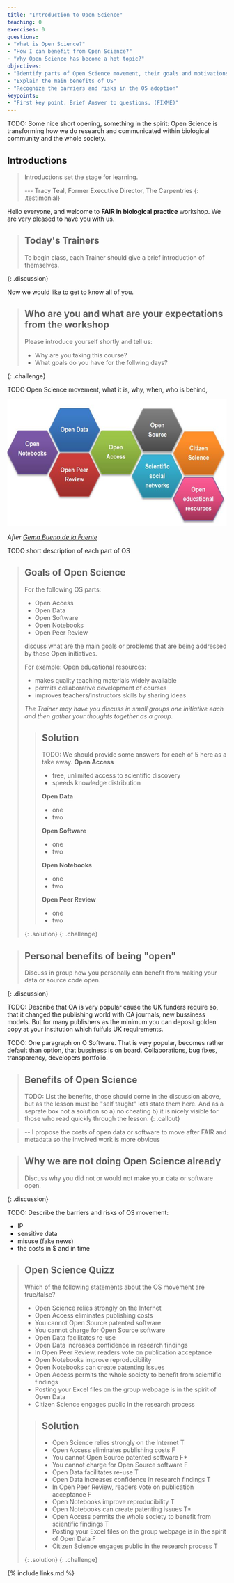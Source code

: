 ```yaml
---
title: "Introduction to Open Science"
teaching: 0
exercises: 0
questions:
- "What is Open Science?"
- "How I can benefit from Open Science?"
- "Why Open Science has become a hot topic?"
objectives:
- "Identify parts of Open Science movement, their goals and motivations"
- "Explain the main benefits of OS"
- "Recognize the barriers and risks in the OS adoption"
keypoints:
- "First key point. Brief Answer to questions. (FIXME)"
---
```


TODO: Some nice short opening, something in the spirit:
Open Science is transforming how we do research and communicated within
biological community and the whole society.

## Introductions

> Introductions set the stage for learning.
>
> --- Tracy Teal, Former Executive Director, The Carpentries
{: .testimonial}

Hello everyone, and welcome to **FAIR in biological practice** workshop.
We are very pleased to have you with us.

> ## Today's Trainers
>
> To begin class, each Trainer should give a brief introduction of themselves.
>
{: .discussion}

Now we would like to get to know all of you.

> ## Who are you and what are your expectations from the workshop
>
> Please introduce yourself shortly and tell us:
>
> * Why are you taking this course?
> * What goals do you have for the follwing days?
>
{: .challenge}

TODO Open Science movement, what it is, why, when, who is behind,

![Figure 1. Open Science Building Blocks](../fig/OpenScienceBuildingBlocks.jpg)

*After [Gema Bueno de la Fuente](https://www.fosteropenscience.eu/content/what-open-science-introduction)*

TODO short description of each part of OS

> ## Goals of Open Science
>
> For the following OS parts:
> * Open Access
> * Open Data
> * Open Software
> * Open Notebooks
> * Open Peer Review
>
> discuss what are the main goals or problems that are being addressed
> by those Open initiatives.
>
> For example:
> Open educational resources:
> - makes quality teaching materials widely available
> - permits collaborative development of courses
> - improves teachers/instructors skills by sharing ideas
>
> *The Trainer may have you discuss in small groups one initiative each and
> then gather your thoughts together as a group.*
>
>> ## Solution
>>
>> TODO: We should provide some answers for each of 5 here as a take away.
>> **Open Access**
>> * free, unlimited access to scientific discovery
>> * speeds knowledge distribution
>>
>> **Open Data**
>> * one
>> * two
>>
>> **Open Software**
>> * one
>> * two
>>
>> **Open Notebooks**
>> * one
>> * two
>>
>> **Open Peer Review**
>> * one
>> * two
>>
> {: .solution}
{: .challenge}

> ## Personal benefits of being "open"
>
> Discuss in group how you personally can benefit from making your data or source code open.
>
{: .discussion}

TODO: Describe that OA is very popular cause the UK funders require so,
that it changed the publishing world with OA journals, new bussiness models.
But for many publishers as the minimum you can deposit golden copy at your institution
which fulfuls UK requirements.

TODO: One paragraph on O Software. That is very popular, becomes rather default
than option, that bussiness is on board. Collaborations, bug fixes, transparency,
developers portfolio.

> ## Benefits of Open Science
>
> TODO: List the benefits, those should come in the discussion above,
> but as the lesson must be "self taught" lets state them here. And
> as a seprate box not a solution so a) no cheating b) it is nicely visible
> for those who read quickly through the lesson.
{: .callout}

>
> -- I propose the costs of open data or software to move after FAIR
> and metadata so the involved work is more obvious
>

> ## Why we are not doing Open Science already
>
> Discuss why you did not or would not make your data or software open.
>
{: .discussion}


TODO: Describe the barriers and risks of OS movement:
- IP
- sensitive data
- misuse (fake news)
- the costs in $ and in time

>## Open Science Quizz
>
> Which of the following statements about the OS movement are true/false?
>
>* Open Science relies strongly on the Internet
>* Open Access eliminates publishing costs
>* You cannot Open Source patented software
>* You cannot charge for Open Source software
>* Open Data facilitates re-use
>* Open Data increases confidence in research findings
>* In Open Peer Review, readers vote on publication acceptance
>* Open Notebooks improve reproducibility
>* Open Notebooks can create patenting issues
>* Open Access permits the whole society to benefit from scientific findings
>* Posting your Excel files on the group webpage is in the spirit of Open Data
>* Citizen Science engages public in the research process
>
> > ## Solution
> >* Open Science relies strongly on the Internet T
> >* Open Access eliminates publishing costs F
> >* You cannot Open Source patented software F*
> >* You cannot charge for Open Source software F
> >* Open Data facilitates re-use T
> >* Open Data increases confidence in research findings T
> >* In Open Peer Review, readers vote on publication acceptance  F
> >* Open Notebooks improve reproducibility T
> >* Open Notebooks can create patenting issues T*
> >* Open Access permits the whole society to benefit from scientific findings T
> >* Posting your Excel files on the group webpage is in the spirit of Open Data F
> >* Citizen Science engages public in the research process T
> >
> {: .solution}
{: .challenge}

{% include links.md %}

